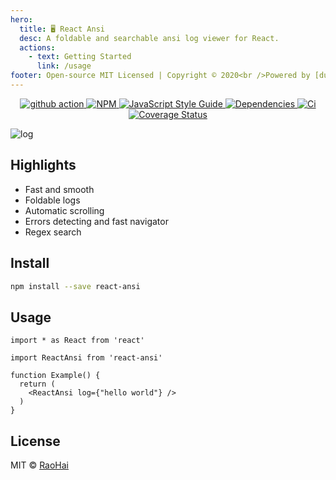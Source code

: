 ```yaml
---
hero:
  title: 🖥️ React Ansi
  desc: A foldable and searchable ansi log viewer for React.
  actions:
    - text: Getting Started
      link: /usage
footer: Open-source MIT Licensed | Copyright © 2020<br />Powered by [dumi](https://d.umijs.org)
---
```


<p align="center">
  <a href="https://github.com/RaoHai/react-ansi">
    <img src="https://github.com/RaoHai/react-ansi/workflows/Node%20CI/badge.svg" alt="github action" />
  </a>

  <a href="https://www.npmjs.com/package/react-ansi">
    <img src="https://img.shields.io/npm/v/react-ansi.svg" alt="NPM" />
  </a>

  <a href="https://standardjs.com">
    <img src="https://img.shields.io/badge/code_style-standard-brightgreen.svg" alt="JavaScript Style Guide" />
  </a>

  <a href="https://david-dm.org/RaoHai/react-ansi">
    <img src="https://david-dm.org/RaoHai/react-ansi.svg" alt="Dependencies" />
  </a>

  <a href="https://travis-ci.org/RaoHai/react-ansi">
    <img src="https://api.travis-ci.org/RaoHai/react-ansi.svg?branch=master" alt="Ci" />
  </a>

  <a href="https://coveralls.io/github/RaoHai/react-ansi?branch=master">
    <img src="https://coveralls.io/repos/github/RaoHai/react-ansi/badge.svg?branch=master" alt="Coverage Status" />
  </a>
</p>


![log](https://user-images.githubusercontent.com/566097/67918532-b1245700-fbd7-11e9-9e9b-ed129b49d377.gif)

## Highlights
* Fast and smooth
* Foldable logs
* Automatic scrolling
* Errors detecting and fast navigator
* Regex search

## Install

```bash
npm install --save react-ansi
```

## Usage

```
import * as React from 'react'

import ReactAnsi from 'react-ansi'

function Example() {
  return (
    <ReactAnsi log={"hello world"} />
  )
}
```

## License

MIT © [RaoHai](https://github.com/RaoHai)

